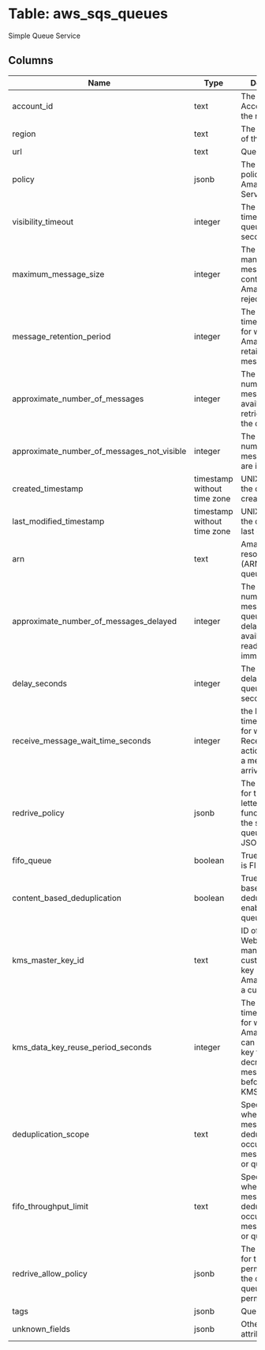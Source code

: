 
# Table: aws_sqs_queues
Simple Queue Service
## Columns
| Name        | Type           | Description  |
| ------------- | ------------- | -----  |
|account_id|text|The AWS Account ID of the resource.|
|region|text|The AWS Region of the resource.|
|url|text|Queue URL|
|policy|jsonb|The queue's policy. A valid Amazon Web Services policy.|
|visibility_timeout|integer|The visibility timeout for the queue, in seconds.|
|maximum_message_size|integer|The limit of how many bytes a message can contain before Amazon SQS rejects it.|
|message_retention_period|integer|The length of time, in seconds, for which Amazon SQS retains a message.|
|approximate_number_of_messages|integer|The approximate number of messages available for retrieval from the queue.|
|approximate_number_of_messages_not_visible|integer|The approximate number of messages that are in flight.|
|created_timestamp|timestamp without time zone|UNIX time when the queue was created.|
|last_modified_timestamp|timestamp without time zone|UNIX time when the queue was last changed.|
|arn|text|Amazon resource name (ARN) of the queue.|
|approximate_number_of_messages_delayed|integer|The approximate number of messages in the queue that are delayed and not available for reading immediately.|
|delay_seconds|integer|The default delay on the queue in seconds.|
|receive_message_wait_time_seconds|integer|the length of time, in seconds, for which the ReceiveMessage action waits for a message to arrive.|
|redrive_policy|jsonb|The parameters for the dead-letter queue functionality of the source queue as a JSON object.|
|fifo_queue|boolean|True if the queue is FIFO queue.|
|content_based_deduplication|boolean|True if content-based deduplication is enabled for the queue.|
|kms_master_key_id|text|ID of an Amazon Web Services managed customer master key (CMK) for Amazon SQS or a custom CMK.|
|kms_data_key_reuse_period_seconds|integer|The length of time, in seconds, for which Amazon SQS can reuse a data key to encrypt or decrypt messages before calling KMS again.|
|deduplication_scope|text|Specifies whether message deduplication occurs at the message group or queue level.|
|fifo_throughput_limit|text|Specifies whether message deduplication occurs at the message group or queue level.|
|redrive_allow_policy|jsonb|The parameters for the permissions for the dead-letter queue redrive permission.|
|tags|jsonb|Queue tags.|
|unknown_fields|jsonb|Other queue attributes|
